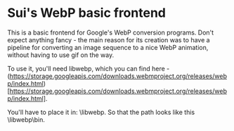 Sui's WebP basic frontend
============
This is a basic frontend for Google's WebP conversion programs. Don't expect anything fancy - the main reason for its creation was to have a pipeline for converting an image sequence to a nice WebP animation, without having to use gif on the way.

To use it, you'll need libwebp, which you can find here - (https://storage.googleapis.com/downloads.webmproject.org/releases/webp/index.html)[https://storage.googleapis.com/downloads.webmproject.org/releases/webp/index.html].

You'll have to place it in: <Program Folder>\libwebp. So that the path looks like this <Program Folder>\libwebp\bin\.
